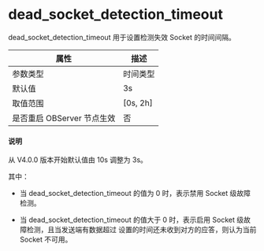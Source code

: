 # dead_socket_detection_timeout 


dead_socket_detection_timeout 用于设置检测失效 Socket 的时间间隔。


|      **属性**      |   **描述**   |
|------------------|------------|
| 参数类型             | 时间类型       |
| 默认值              | 3s        |
| 取值范围             | \[0s, 2h] |
| 是否重启 OBServer 节点生效 | 否          |

<main id="notice" type='explain'>
  <h4>说明</h4>
  <p>从 V4.0.0 版本开始默认值由 10s 调整为 3s。</p>
</main>

其中：

* 当 dead_socket_detection_timeout 的值为 0 时，表示禁用 Socket 级故障检测。

  

* 当 dead_socket_detection_timeout 的值大于 0 时，表示启用 Socket 级故障检测，且当发送端有数据超过 设置的时间还未收到对方的应答，则认为当前 Socket 不可用。

  



